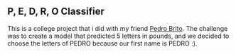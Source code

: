 ## P, E, D, R, O Classifier

This is a college project that i did with my friend [Pedro Brito](https://github.com/Pedro2000-ui). The challenge was to create a model that predicted 5 letters in pounds, and we decided to choose the letters of PEDRO because our first name is PEDRO :).

